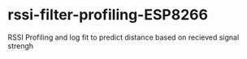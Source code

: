# rssi-filter-profiling-ESP8266
RSSI Profiling and log fit to predict distance based on recieved signal strengh
